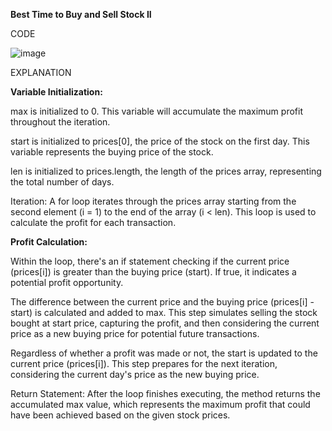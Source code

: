 **Best Time to Buy and Sell Stock II**

CODE

![image](https://github.com/user-attachments/assets/19cd7971-2327-4057-9c88-1181fede083c)

EXPLANATION

**Variable Initialization:**

max is initialized to 0. This variable will accumulate the maximum profit throughout the iteration.

start is initialized to prices[0], the price of the stock on the first day. This variable represents the buying price of the stock.

len is initialized to prices.length, the length of the prices array, representing the total number of days.

Iteration: A for loop iterates through the prices array starting from the second element (i = 1) to the end of the array (i < len). This loop is used to calculate the profit for each transaction.


**Profit Calculation:**


Within the loop, there's an if statement checking if the current price (prices[i]) is greater than the buying price (start). If true, it indicates a potential profit opportunity.

The difference between the current price and the buying price (prices[i] - start) is calculated and added to max. This step simulates selling the stock bought at start price, capturing the profit, and then considering the current price as a new buying price for potential future transactions.

Regardless of whether a profit was made or not, the start is updated to the current price (prices[i]). This step prepares for the next iteration, considering the current day's price as the new buying price.

Return Statement: After the loop finishes executing, the method returns the accumulated max value, which represents the maximum profit that could have been achieved based on the given stock prices.
